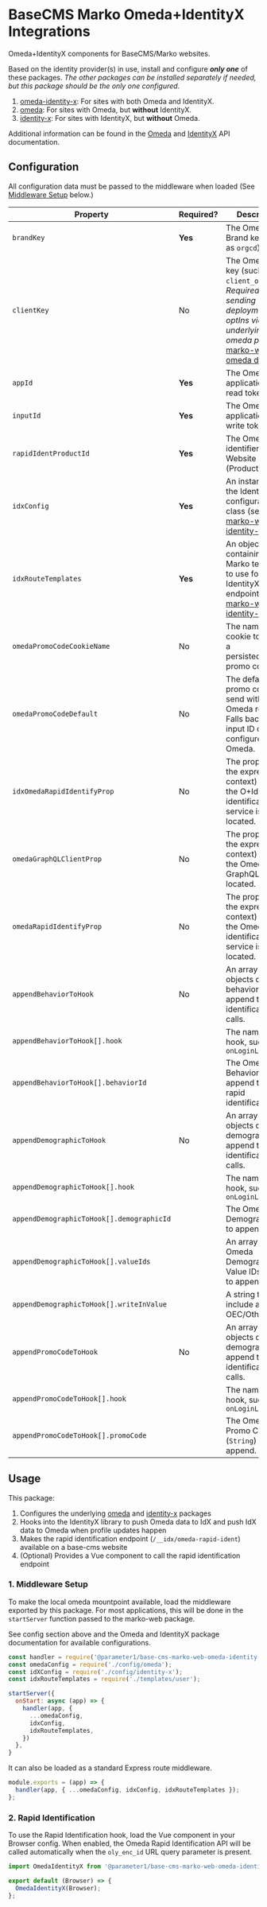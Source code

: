 # BaseCMS Marko Omeda+IdentityX Integrations
Omeda+IdentityX components for BaseCMS/Marko websites.

Based on the identity provider(s) in use, install and configure ***only one*** of these packages. *The other packages can be installed separately if needed, but this package should be the only one configured.*

1. [omeda-identity-x](../marko-web-omeda-identity-x): For sites with both Omeda and IdentityX.
2. [omeda](../marko-web-omeda): For sites with Omeda, but **without** IdentityX.
3. [identity-x](../marko-web-identity-x): For sites with IdentityX, but **without** Omeda.

Additional information can be found in the [Omeda](https://training.omeda.com/knowledge-base/api-overview/) and [IdentityX](https://docs.parameter1.com/identity-x) API documentation.

## Configuration
All configuration data must be passed to the middleware when loaded (See [Middleware Setup](#1-middleware-setup) below.)

| Property  | Required? | Description | Default value |
| - | - | - | - |
| `brandKey` | **Yes** | The Omeda Brand key (such as `orgcd`).
| `clientKey` | No | The Omeda client key (such as `client_orgc`.) *Required if sending deployment optIns via the underlying omeda package!* [marko-web-omeda docs](../marko-web-omeda)
| `appId` | **Yes** | The Omeda application API read token
| `inputId` | **Yes** | The Omeda application API write token
| `rapidIdentProductId` | **Yes** | The Omeda identifier for a Website product (ProductType=7).
| `idxConfig` | **Yes** | An instance of the IdentityX configuration class (see [marko-web-identity-x#1](../marko-web-identity-x/config.js)) | _n/a_
| `idxRouteTemplates` | **Yes** | An object containing the Marko templates to use for each IdentityX endpoint. (see [marko-web-identity-x#2](../marko-web-identity-x/index.js))
| `omedaPromoCodeCookieName` | No | The name of the cookie to look for a persisted/original promo code. | `omeda_promo_code` |
| `omedaPromoCodeDefault` | No | The default promo code to send with all Omeda requests. Falls back to input ID default configured by Omeda. |
| `idxOmedaRapidIdentifyProp` | No | The property (in the express app context) where the O+IdX rapid identification service is located. | `$idxOmedaRapidIdentify` |
| `omedaGraphQLClientProp` | No | The property (in the express app context) where the Omeda GraphQL client is located. | `$omedaGraphQLClient` |
| `omedaRapidIdentifyProp` | No | The property (in the express app context) where the Omeda rapid identification service is located. | `$omedaRapidIdentify` |
| `appendBehaviorToHook` | No | An array of objects defining behaviors to append to rapid identification calls.
| `appendBehaviorToHook[].hook` | | The name of the hook, such as `onLoginLinkSent`
| `appendBehaviorToHook[].behaviorId` || The Omeda Behavior ID to append to the rapid identification call.
| `appendDemographicToHook` | No | An array of objects defining demographics to append to rapid identification calls.
| `appendDemographicToHook[].hook` | | The name of the hook, such as `onLoginLinkSent`
| `appendDemographicToHook[].demographicId` || The Omeda Demographic ID to append.
| `appendDemographicToHook[].valueIds` || An array of Omeda Demographic Value IDs (`Int`s) to append
| `appendDemographicToHook[].writeInValue` || A string to include as an OEC/Other value
| `appendPromoCodeToHook` | No | An array of objects defining demographics to append to rapid identification calls.
| `appendPromoCodeToHook[].hook` | | The name of the hook, such as `onLoginLinkSent`
| `appendPromoCodeToHook[].promoCode` || The Omeda Promo Code (`String`) to append.

## Usage
This package:
1. Configures the underlying [omeda](../marko-web-omeda) and [identity-x](../marko-web-identity-x) packages
2. Hooks into the IdentityX library to push Omeda data to IdX and push IdX data to Omeda when profile updates happen
3. Makes the rapid identification endpoint (`/__idx/omeda-rapid-ident`) available on a base-cms website
4. (Optional) Provides a Vue component to call the rapid identification endpoint

### 1. Middleware Setup
To make the local omeda mountpoint available, load the middleware exported by this package. For most applications, this will be done in the `startServer` function passed to the marko-web package.

See config section above and the Omeda and IdentityX package documentation for available configurations.

```js
const handler = require('@parameter1/base-cms-marko-web-omeda-identity-x');
const omedaConfig = require('./config/omeda');
const idXConfig = require('./config/identity-x');
const idxRouteTemplates = require('./templates/user');

startServer({
  onStart: async (app) => {
    handler(app, {
      ...omedaConfig,
      idxConfig,
      idxRouteTemplates,
    })
  },
}
```

It can also be loaded as a standard Express route middleware.
```js
module.exports = (app) => {
  handler(app, { ...omedaConfig, idxConfig, idxRouteTemplates });
};
```

### 2. Rapid Identification

To use the Rapid Identification hook, load the Vue component in your Browser config. When enabled, the Omeda Rapid Identification API will be called automatically when the `oly_enc_id` URL query parameter is present.
```js
import OmedaIdentityX from '@parameter1/base-cms-marko-web-omeda-identity-x/browser';

export default (Browser) => {
  OmedaIdentityX(Browser);
};
```
